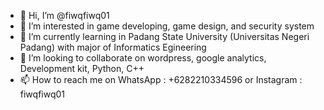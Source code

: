- 👋 Hi, I’m @fiwqfiwq01
- 👀 I’m interested in game developing, game design, and security system 
- 🌱 I’m currently learning in Padang State University (Universitas Negeri Padang) with major of Informatics Egineering 
- 💞️ I’m looking to collaborate on wordpress, google analytics, Development kit, Python, C++
- 📫 How to reach me on WhatsApp : +6282210334596 or Instagram : fiwqfiwq01

<!---
fiwqfiwq01/fiwqfiwq01 is a ✨ special ✨ repository because its `README.md` (this file) appears on your GitHub profile.
You can click the Preview link to take a look at your changes.
--->
